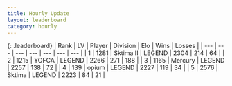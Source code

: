 ```yaml
---
title: Hourly Update
layout: leaderboard
category: hourly
---
```


{: .leaderboard}
| Rank | LV | Player | Division | Elo | Wins | Losses |
| --- | --- | --- | --- | --- | --- | --- |
| <span data-change="0">1</span> | 1281 | <span title="ID: 402846">Sktima II</span> | LEGEND | <span data-change="0">2304</span> | <span data-change="0">214</span> | <span data-change="0">64</span> |
| <span data-change="0">2</span> | 1215 | <span title="ID: 650820">YOFCA</span> | LEGEND | <span data-change="2">2266</span> | <span data-change="1">271</span> | <span data-change="0">188</span> |
| <span data-change="0">3</span> | 1165 | <span title="ID: 692745">Mercury</span> | LEGEND | <span data-change="0">2257</span> | <span data-change="0">138</span> | <span data-change="0">72</span> |
| <span data-change="0">4</span> | 139 | <span title="ID: 750033">opium</span> | LEGEND | <span data-change="0">2227</span> | <span data-change="0">119</span> | <span data-change="0">34</span> |
| <span data-change="0">5</span> | 2576 | <span title="ID: 353063">Sktima</span> | LEGEND | <span data-change="0">2223</span> | <span data-change="0">84</span> | <span data-change="0">21</span> |